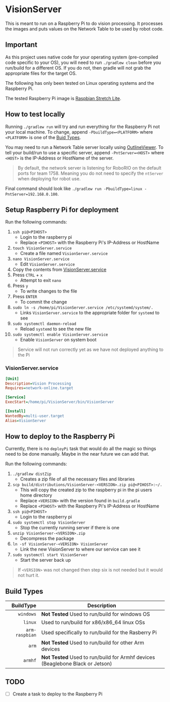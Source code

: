 # VisionServer

This is meant to run on a Raspberry Pi to do vision processing. It processes the images and puts values on the Network Table to be used by robot code.

## Important

As this project uses native code for your operating system (pre-compiled code specific to your OS), you will need to run `./gradlew clean` before you run/build for a different OS. If you do not, then gradle will not grab the appropriate files for the target OS.

The following has only been tested on Linux operating systems and the Raspberry Pi.

The tested Raspberry Pi image is [Raspbian Stretch Lite](https://www.raspberrypi.org/downloads/raspbian/).

## How to test locally

Running `./gradlew run` will try and run everything for the Raspberry Pi not your local machine. To change, append `-PbuildType=<PLATFORM>` where `<PLATFORM>` is one of the [Buid Types](#build-types).

You may need to run a Network Table server locally using [OutlineViewer](https://github.com/wpilibsuite/OutlineViewer). To tell your build/run to use a specific server, append `-PntServer=<HOST>` where `<HOST>` is the IP-Address or HostName of the server.

> By default, the network server is listening for RoboRIO on the default ports for team 1758. Meaning you do not need to specify the `ntServer` when deploying for robot use. 

Final command should look like `./gradlew run -PbuildType=linux -PntServer=192.168.0.100`.

## Setup Raspberry Pi for deployment

Run the following commands:

1. `ssh pi@<PIHOST>`
    - Login to the raspberry pi
    - Replace `<PIHOST>` with the Raspberry Pi's IP-Address or HostName
2. `touch VisionServer.service`
    - Create a file named `VisionServer.service`
3. `nano VisionServer.service`
    - Edit `VisionServer.service`
4. Copy the contents from [VisionServer.service](#visionserver.service)
5. Press `CTRL` + `x`
    - Attempt to exit `nano`
6. Press `y`
    - To write changes to the file
7. Press `ENTER`
    - To commit the change
8. `sudo ln -s /home/pi/VisionServer.service /etc/systemd/system/.`
    - Links `VisionServer.service` to the appropriate folder for `systemd` to see
9. `sudo systemctl daemon-reload`
    - Reload `systemd` to see the new file
10. `sudo systemctl enable VisionServer.service`
    - Enable `VisionServer` on system boot

> Service will not run correctly yet as we have not deployed anything to the Pi

### VisionServer.service

```ini
[Unit]
Description=Vision Processing
Requires=network-online.target

[Service]
ExecStart=/home/pi/VisionServer/bin/VisionServer

[Install]
WantedBy=multi-user.target
Alias=VisionServer
```


## How to deploy to the Raspberry Pi

Currently, there is no `deployPi` task that would do all the magic so things need to be done manually. Maybe in the near future we can add that.

Run the following commands:

1. `./gradlew distZip`
    - Creates a zip file of all the necessary files and libraries
2. `scp build/distributions/VisionServer-<VERSION>.zip pi@<PIHOST>:~/.`
    - This will copy the created zip to the raspberry pi in the pi users home directory
    - Replace `<VERSION>` with the version found in `build.gradle`
    - Replace `<PIHOST>` with the Raspberry Pi's IP-Address or HostName
3. `ssh pi@<PIHOST>`
    - Login to the raspberry pi
4. `sudo systemctl stop VisionServer`
    - Stop the currently running server if there is one
5. `unzip VisionServer-<VERSION>.zip`
    - Decompress the package
6. `ln -sf VisionServer-<VERSION> VisionServer`
    - Link the new VisionServer to where our service can see it
7. `sudo systemctl start VisionServer`
    - Start the server back up

> If `<VERSION>` was not changed then step six is not needed but it would not hurt it.

## Build Types

| BuildType | Description |
| ---: | --- |
| `windows` | **Not Tested** Used to run/build for windows OS|
| `linux` | Used to run/build for x86/x86_64 linux OSs |
| `arm-raspbian` | Used specifically to run/build for the Rasberry Pi|
| `arm` | **Not Tested** Used to run/build for other Arm devices |
| `armhf` | **Not Tested** Used to run/build for Armhf devices (Beaglebone Black or Jetson) |

## TODO

- [ ] Create a task to deploy to the Raspberry Pi